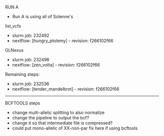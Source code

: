 
RUN A
- Run A is using all of Solenne's


list_vcfs
- slurm job: 232492
- nextflow: [hungry_ptolemy] - revision: f266102f66

GLNexus
- slurm job: 232496
- nextflow: [zen_volta] - revision: f266102f66 

Remaining steps:
- slurm job: 232536
- nextflow: [tender_mandelbrot] - revision: f266102f66

--------------------
BCFTOOLS steps
- change multi-allelic splitting to also normalize 
- change the pipeline to output the bcf?
- change it so that intermediate file is compressed?
- could put mono-allelic of XX-non-par fix here if using bcftools